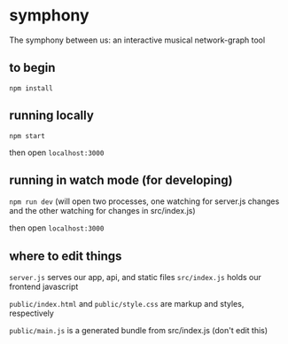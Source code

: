 # symphony
The symphony between us: an interactive musical network-graph tool


## to begin
`npm install`

## running locally
`npm start`

then open `localhost:3000`

## running in watch mode (for developing)
`npm run dev` (will open two processes, one watching for server.js changes and the other watching for changes in src/index.js)

then open `localhost:3000`

## where to edit things
`server.js` serves our app, api, and static files
`src/index.js` holds our frontend javascript

`public/index.html` and `public/style.css` are markup and styles, respectively


`public/main.js` is a generated bundle from src/index.js (don't edit this)
